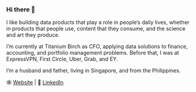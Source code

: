### Hi there 👋

I like building data products that play a role in people’s daily lives, whether in products that people use, content that they consume, and the science and art they produce.

I’m currently at Titanium Birch as CFO, applying data solutions to finance, accounting, and portfolio management problems. Before that, I was at ExpressVPN, First Circle, Uber, Grab, and EY.

I’m a husband and father, living in Singapore, and from the Philippines.

🕸 [Website](https://tjpalanca.com) | 💼 [LinkedIn](https://linkedin.com/in/tjpalanca) 
